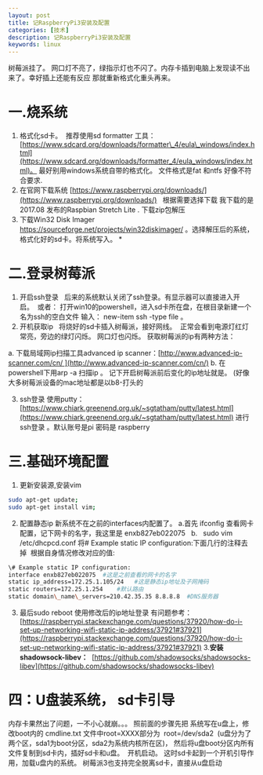 ```yaml
---
layout: post
title: 记RaspberryPi3安装及配置
categories: [技术] 
description: 记RaspberryPi3安装及配置
keywords: linux
---
```



树莓派挂了。 网口灯不亮了，绿指示灯也不闪了。内存卡插到电脑上发现读不出来了。幸好插上还能有反应 那就重新格式化重头再来。 

# 一.烧系统

1. 格式化sd卡。  推荐使用sd formatter 工具：[https://www.sdcard.org/downloads/formatter\_4/eula\_windows/index.html](https://www.sdcard.org/downloads/formatter_4/eula_windows/index.html)。 最好别用windows系统自带的格式化。 文件格式是fat 和ntfs 好像不符合要求. 
2. 在官网下载系统 [https://www.raspberrypi.org/downloads/](https://www.raspberrypi.org/downloads/)   根据需要选择下载 我下载的是2017.08 发布的Raspbian Stretch Lite . 下载zip包解压
3. 下载Win32 Disk Imager  https://sourceforge.net/projects/win32diskimager/ 。选择解压后的系统，格式化好的sd卡。将系统写入。 *

# 二.登录树莓派
1. 开启ssh登录   后来的系统默认关闭了ssh登录。有显示器可以直接进入开启。  或者： 打开win10的powershell，进入sd卡所在盘，在根目录新建一个名为ssh的空白文件 输入： new-item ssh -type file 。 
2. 开机获取ip   将烧好的sd卡插入树莓派，接好网线。  正常会看到电源灯红灯常亮，旁边的绿灯闪烁。 网口灯也闪烁。 获取树莓派的ip有两种方法：

  a. 下载局域网ip扫描工具advanced ip scanner：[http://www.advanced-ip-scanner.com/cn/ ](http://www.advanced-ip-scanner.com/cn/) 
  b. 在powershell下用arp -a 扫描ip 。 记下开启树莓派前后变化的ip地址就是。 (好像大多树莓派设备的mac地址都是以b8-打头的 
  
  3. ssh登录 使用putty：[https://www.chiark.greenend.org.uk/~sgtatham/putty/latest.html](https://www.chiark.greenend.org.uk/~sgtatham/putty/latest.html) 进行 ssh登录 。默认账号是pi 密码是 raspberry 
  
# 三.基础环境配置

1. 更新安装源,安装vim

```bash
sudo apt-get update;
sudo apt-get install vim;
```

2. 配置静态ip
  新系统不在之前的interfaces内配置了。 a.首先 ifconfig 查看网卡配置，记下网卡的名字，我这里是 enxb827eb022075   b.   sudo vim /etc/dhcpcd.conf 将# Example static IP configuration:下面几行的注释去掉  根据自身情况修改对应的值:

```bash
\# Example static IP configuration:
interface enxb827eb022075  #这是之前查看的网卡的名字
static ip_address=172.25.1.105/24   #这是静态ip地址及子网掩码
static routers=172.25.1.254    #默认路由
static domain\_name\_servers=210.42.35.35 8.8.8.8  #DNS服务器

```

3. 最后sudo reboot 使用修改后的ip地址登录 有问题参考：[https://raspberrypi.stackexchange.com/questions/37920/how-do-i-set-up-networking-wifi-static-ip-address/37921#37921](https://raspberrypi.stackexchange.com/questions/37920/how-do-i-set-up-networking-wifi-static-ip-address/37921#37921) 3.**安装shadowsock-libev：**  [https://github.com/shadowsocks/shadowsocks-libev](https://github.com/shadowsocks/shadowsocks-libev)


# 四：U盘装系统， sd卡引导
  内存卡果然出了问题，一不小心就崩。。。 照前面的步骤先把 系统写在u盘上，修改boot内的 cmdline.txt 文件中root=XXXX部分为  root=/dev/sda2  (u盘分为了两个区，sda1为boot分区，sda2为系统内核所在区)， 然后将u盘boot分区内所有文件复制到sd卡内，插好sd卡和u盘。  开机启动。 这时sd卡起到一个开机引导作用，加载u盘内的系统。 树莓派3也支持完全脱离sd卡，直接从u盘启动

